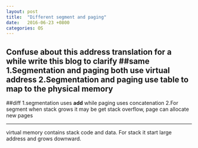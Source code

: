 ```yaml
---
layout: post
title:  "Different segment and paging"
date:   2016-06-23 +0800
categories: OS
---
```

Confuse about this address translation for a while write this blog to clarify 
##same
1.Segmentation and paging both use virtual address
2.Segmentation and paging use table to map to the physical memory
-------
##diff
1.segmentation uses __add__ while paging uses concatenation
2.For segment when stack grows it may be get stack overflow, page can allocate new pages 

---
virtual memory contains stack code and data. For stack it start large address and grows downward.
